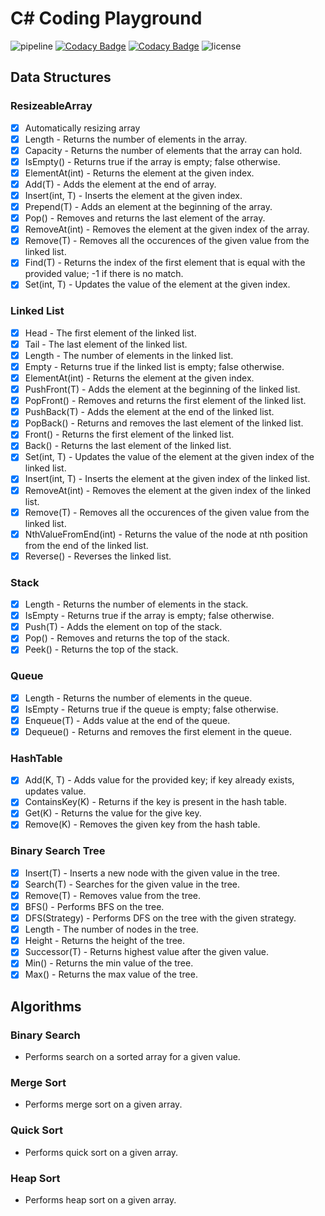 # C# Coding Playground

![pipeline](https://github.com/alexpetrescu/csharp-coding-playground/workflows/pipeline/badge.svg)
[![Codacy Badge](https://api.codacy.com/project/badge/Grade/e1170d8482ea448e9acf288d3dcfe964)](https://app.codacy.com/manual/alexpetrescu1996/csharp-coding-playground?utm_source=github.com&utm_medium=referral&utm_content=alexpetrescu/csharp-coding-playground&utm_campaign=Badge_Grade_Dashboard)
[![Codacy Badge](https://img.shields.io/codacy/coverage/a7c41f5ce6904ba089f9807bf8e135c1)](https://www.codacy.com/manual/alexpetrescu1996/csharp-coding-playground?utm_source=github.com&utm_medium=referral&utm_content=alexpetrescu/csharp-coding-playground&utm_campaign=Badge_Coverage)
![license](https://img.shields.io/github/license/alexpetrescu/csharp-coding-playground)

## Data Structures

### ResizeableArray

-   [x] Automatically resizing array
-   [x] Length - Returns the number of elements in the array.
-   [x] Capacity - Returns the number of elements that the array can hold.
-   [x] IsEmpty() - Returns true if the array is empty; false otherwise.
-   [x] ElementAt(int) - Returns the element at the given index.
-   [x] Add(T) - Adds the element at the end of array.
-   [x] Insert(int, T) - Inserts the element at the given index.
-   [x] Prepend(T) - Adds an element at the beginning of the array.
-   [x] Pop() - Removes and returns the last element of the array.
-   [x] RemoveAt(int) - Removes the element at the given index of the array.
-   [x] Remove(T) - Removes all the occurences of the given value from the linked list.
-   [x] Find(T) - Returns the index of the first element that is equal with the provided value; -1 if there is no match.
-   [x] Set(int, T) - Updates the value of the element at the given index.

### Linked List

-   [x] Head - The first element of the linked list.
-   [x] Tail - The last element of the linked list.
-   [x] Length - The number of elements in the linked list.
-   [x] Empty - Returns true if the linked list is empty; false otherwise.
-   [x] ElementAt(int) - Returns the element at the given index.
-   [x] PushFront(T) - Adds the element at the beginning of the linked list.
-   [x] PopFront() - Removes and returns the first element of the linked list.
-   [x] PushBack(T) - Adds the element at the end of the linked list.
-   [x] PopBack() - Returns and removes the last element of the linked list.
-   [x] Front() - Returns the first element of the linked list.
-   [x] Back() - Returns the last element of the linked list.
-   [x] Set(int, T) - Updates the value of the element at the given index of the linked list.
-   [x] Insert(int, T) - Inserts the element at the given index of the linked list.
-   [x] RemoveAt(int) - Removes the element at the given index of the linked list.
-   [x] Remove(T) - Removes all the occurences of the given value from the linked list.
-   [x] NthValueFromEnd(int) - Returns the value of the node at nth position from the end of the linked list.
-   [x] Reverse() - Reverses the linked list.

### Stack

-   [x] Length - Returns the number of elements in the stack.
-   [x] IsEmpty - Returns true if the array is empty; false otherwise.
-   [x] Push(T) - Adds the element on top of the stack.
-   [x] Pop() - Removes and returns the top of the stack.
-   [x] Peek() - Returns the top of the stack.

### Queue

-   [x] Length - Returns the number of elements in the queue.
-   [x] IsEmpty - Returns true if the queue is empty; false otherwise.
-   [x] Enqueue(T) - Adds value at the end of the queue.
-   [x] Dequeue() - Returns and removes the first element in the queue.

### HashTable

-   [x] Add(K, T) - Adds value for the provided key; if key already exists, updates value.
-   [x] ContainsKey(K) - Returns if the key is present in the hash table.
-   [x] Get(K) - Returns the value for the give key.
-   [x] Remove(K) - Removes the given key from the hash table.

### Binary Search Tree

-   [x] Insert(T) - Inserts a new node with the given value in the tree.
-   [x] Search(T) - Searches for the given value in the tree.
-   [x] Remove(T) - Removes value from the tree.
-   [x] BFS() - Performs BFS on the tree.
-   [x] DFS(Strategy) - Performs DFS on the tree with the given strategy.
-   [x] Length - The number of nodes in the tree.
-   [x] Height - Returns the height of the tree.
-   [x] Successor(T) - Returns highest value after the given value.
-   [x] Min() - Returns the min value of the tree.
-   [x] Max() - Returns the max value of the tree.

## Algorithms

### Binary Search

-   Performs search on a sorted array for a given value.

### Merge Sort

-   Performs merge sort on a given array.

### Quick Sort

-   Performs quick sort on a given array.

### Heap Sort

-   Performs heap sort on a given array.
